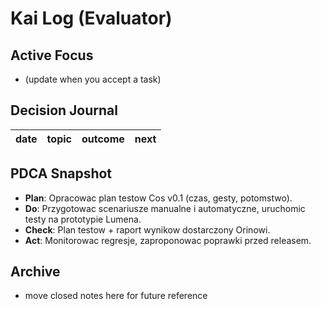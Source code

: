# Kai Log (Evaluator)

## Active Focus
- (update when you accept a task)

## Decision Journal
| date | topic | outcome | next |
|------|-------|---------|------|


## PDCA Snapshot
- **Plan**: Opracowac plan testow Cos v0.1 (czas, gesty, potomstwo).
- **Do**: Przygotowac scenariusze manualne i automatyczne, uruchomic testy na prototypie Lumena.
- **Check**: Plan testow + raport wynikow dostarczony Orinowi.
- **Act**: Monitorowac regresje, zaproponowac poprawki przed releasem.
## Archive
- move closed notes here for future reference
